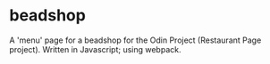 # beadshop
A 'menu' page for a beadshop for the Odin Project (Restaurant Page project). Written in Javascript; using webpack. 
